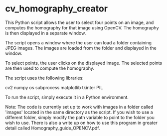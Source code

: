 # cv_homography_creator
 
This Python script allows the user to select four points on an image, and computes the homography for that image using OpenCV. The homography is then displayed in a separate window.

The script opens a window where the user can load a folder containing JPEG images. The images are loaded from the folder and displayed in the window.

To select points, the user clicks on the displayed image. The selected points are then used to compute the homography.

The script uses the following libraries:

cv2
numpy
os
subprocess
matplotlib
tkinter
PIL

To run the script, simply execute it in a Python environment.

Note: The code is currently set up to work with images in a folder called 'images' located in the same directory as the script. If you wish to use a different folder, simply modify the path variable to point to the folder you wish to use. There is also a write up on how to use this program in greater detail called Homography_guide_OPENCV.pdf. 
